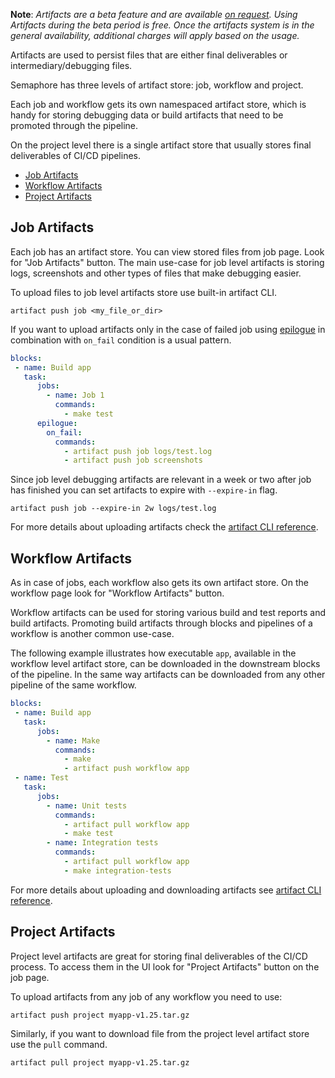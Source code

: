 __Note__: *Artifacts are a beta feature and are available [on
request](mailto:support@semaphoreci.com).
Using Artifacts during the beta period is free. Once the artifacts system is
in the general availability, additional charges will apply based on the usage.*

Artifacts are used to persist files that are either final deliverables or
intermediary/debugging files.

Semaphore has three levels of artifact store: job, workflow and project.

Each job and workflow gets its own namespaced artifact store,
which is handy for storing debugging data or
build artifacts that need to be promoted through the pipeline.

On the project level there is a single artifact store
that usually stores final deliverables of CI/CD pipelines.

- [Job Artifacts](#job-artifacts)
- [Workflow Artifacts](#workflow-artifacts)
- [Project Artifacts](#project-artifacts)

## Job Artifacts

Each job has an artifact store. You can view stored files from job page.
Look for "Job Artifacts" button.
The main use-case for job level artifacts is storing logs,
screenshots and other types of files that make debugging easier.

To upload files to job level artifacts store use built-in artifact CLI.

`artifact push job <my_file_or_dir>`

If you want to upload artifacts only in the case of failed job
using
[epilogue](https://docs.semaphoreci.com/article/50-pipeline-yaml#the-epilogue-property) in combination with `on_fail` condition is a usual pattern.

```yml
blocks:
 - name: Build app
   task:
      jobs:
        - name: Job 1
          commands:
            - make test
      epilogue:
        on_fail:
          commands:
            - artifact push job logs/test.log
            - artifact push job screenshots
```

Since job level debugging artifacts are relevant in a week or two after job has
finished you can set artifacts to expire with `--expire-in` flag.

`artifact push job --expire-in 2w logs/test.log`

For more details about uploading artifacts check
the [artifact CLI reference][artifact-cli-reference].

## Workflow Artifacts

As in case of jobs, each workflow also gets its own artifact store.
On the workflow page look for "Workflow Artifacts" button.

Workflow artifacts can be used for storing various build and test reports and
build artifacts. Promoting build artifacts through blocks and pipelines of a
workflow is another common use-case.

The following example illustrates how executable `app`, available in the
workflow level artifact store, can be downloaded in the downstream blocks of
the pipeline.  In the same way artifacts can be downloaded from any other
pipeline of the same workflow.

```yml
blocks:
 - name: Build app
   task:
      jobs:
        - name: Make
          commands:
            - make
            - artifact push workflow app
 - name: Test
   task:
      jobs:
        - name: Unit tests
          commands:
            - artifact pull workflow app
            - make test
        - name: Integration tests
          commands:
            - artifact pull workflow app
            - make integration-tests

```

For more details about uploading and downloading artifacts see
[artifact CLI reference][artifact-cli-reference].

## Project Artifacts

Project level artifacts are great for storing final deliverables of the
CI/CD process. To access them in the UI look for "Project Artifacts"
button on the job page.

To upload artifacts from any job of any workflow you need to use:

`artifact push project myapp-v1.25.tar.gz`

Similarly, if you want to download file from the project level artifact store
use the `pull` command.

`artifact pull project myapp-v1.25.tar.gz`

[artifact-cli-reference]: https://docs.semaphoreci.com/article/154-artifact-cli-reference
